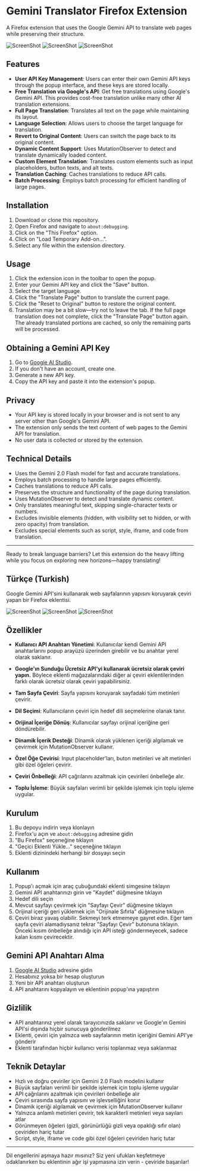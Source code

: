 # Gemini Translator Firefox Extension

A Firefox extension that uses the Google Gemini API to translate web pages while preserving their structure.

![ScreenShot](screenshot.png) ![ScreenShot](screenshot3.png) ![ScreenShot](screenshot2.png)


## Features
- **User API Key Management**: Users can enter their own Gemini API keys through the popup interface, and these keys are stored locally.
- **Free Translation via Google's API**: Get free translations using Google's Gemini API. This provides cost-free translation unlike many other AI translation extensions.
- **Full Page Translation**: Translates all text on the page while maintaining its layout.
- **Language Selection**: Allows users to choose the target language for translation.
- **Revert to Original Content**: Users can switch the page back to its original content.
- **Dynamic Content Support**: Uses MutationObserver to detect and translate dynamically loaded content.
- **Custom Element Translation**: Translates custom elements such as input placeholders, button texts, and alt texts.
- **Translation Caching**: Caches translations to reduce API calls.
- **Batch Processing**: Employs batch processing for efficient handling of large pages.

## Installation

1. Download or clone this repository.
2. Open Firefox and navigate to `about:debugging`.
3. Click on the "This Firefox" option.
4. Click on "Load Temporary Add-on...".
5. Select any file within the extension directory.

## Usage

1. Click the extension icon in the toolbar to open the popup.
2. Enter your Gemini API key and click the "Save" button.
3. Select the target language.
4. Click the "Translate Page" button to translate the current page.
5. Click the "Reset to Original" button to restore the original content.
6. Translation may be a bit slow—try not to leave the tab. If the full page translation does not complete, click the "Translate Page" button again. The already translated portions are cached, so only the remaining parts will be processed.

## Obtaining a Gemini API Key

1. Go to [Google AI Studio](https://makersuite.google.com/app/apikey).
2. If you don't have an account, create one.
3. Generate a new API key.
4. Copy the API key and paste it into the extension's popup.

## Privacy

- Your API key is stored locally in your browser and is not sent to any server other than Google's Gemini API.
- The extension only sends the text content of web pages to the Gemini API for translation.
- No user data is collected or stored by the extension.

## Technical Details

- Uses the Gemini 2.0 Flash model for fast and accurate translations.
- Employs batch processing to handle large pages efficiently.
- Caches translations to reduce API calls.
- Preserves the structure and functionality of the page during translation.
- Uses MutationObserver to detect and translate dynamic content.
- Only translates meaningful text, skipping single-character texts or numbers.
- Excludes invisible elements (hidden, with visibility set to hidden, or with zero opacity) from translation.
- Excludes special elements such as script, style, iframe, and code from translation.

---

Ready to break language barriers? Let this extension do the heavy lifting while you focus on exploring new horizons—happy translating!



## Türkçe (Turkish)

Google Gemini API'sini kullanarak web sayfalarının yapısını koruyarak çeviri yapan bir Firefox eklentisi.

![ScreenShot](screenshot.png) ![ScreenShot](screenshot3.png) ![ScreenShot](screenshot2.png)

## Özellikler
- **Kullanıcı API Anahtarı Yönetimi**: Kullanıcılar kendi Gemini API anahtarlarını popup arayüzü üzerinden girebilir ve bu anahtar yerel olarak saklanır.
- **Google'ın Sunduğu Ücretsiz API'yi kullanarak ücretsiz olarak çeviri yapın.** Böylece eklenti mağazalarındaki diğer ai çeviri eklentilerinden farklı olarak ücretsiz olarak çeviri yapabilirsiniz.

- **Tam Sayfa Çeviri**: Sayfa yapısını koruyarak sayfadaki tüm metinleri çevirir.
- **Dil Seçimi**: Kullanıcıların çeviri için hedef dili seçmelerine olanak tanır.
- **Orijinal İçeriğe Dönüş**: Kullanıcılar sayfayı orijinal içeriğine geri döndürebilir.
- **Dinamik İçerik Desteği**: Dinamik olarak yüklenen içeriği algılamak ve çevirmek için MutationObserver kullanır.
- **Özel Öğe Çevirisi**: Input placeholder'ları, buton metinleri ve alt metinleri gibi özel öğeleri çevirir.
- **Çeviri Önbelleği**: API çağrılarını azaltmak için çevirileri önbelleğe alır.
- **Toplu İşleme**: Büyük sayfaları verimli bir şekilde işlemek için toplu işleme uygular.

## Kurulum

1. Bu depoyu indirin veya klonlayın
2. Firefox'u açın ve `about:debugging` adresine gidin
3. "Bu Firefox" seçeneğine tıklayın
4. "Geçici Eklenti Yükle..." seçeneğine tıklayın
5. Eklenti dizinindeki herhangi bir dosyayı seçin

## Kullanım

1. Popup'ı açmak için araç çubuğundaki eklenti simgesine tıklayın
2. Gemini API anahtarınızı girin ve "Kaydet" düğmesine tıklayın
3. Hedef dili seçin
4. Mevcut sayfayı çevirmek için "Sayfayı Çevir" düğmesine tıklayın
5. Orijinal içeriği geri yüklemek için "Orijinale Sıfırla" düğmesine tıklayın
6. Çeviri biraz yavaş olabilir. Sekmeyi terk etmemeye gayret edin. Eğer tam sayfa çeviri alamadıysanız tekrar "Sayfayı Çevir" butonuna tıklayın. Önceki kısım önbelleğe alındığı için API isteği göndermeyecek, sadece kalan kısmı çevirecektir.

## Gemini API Anahtarı Alma

1. [Google AI Studio](https://makersuite.google.com/app/apikey) adresine gidin
2. Hesabınız yoksa bir hesap oluşturun
3. Yeni bir API anahtarı oluşturun
4. API anahtarını kopyalayın ve eklentinin popup'ına yapıştırın

## Gizlilik

- API anahtarınız yerel olarak tarayıcınızda saklanır ve Google'ın Gemini API'si dışında hiçbir sunucuya gönderilmez
- Eklenti, çeviri için yalnızca web sayfalarının metin içeriğini Gemini API'ye gönderir
- Eklenti tarafından hiçbir kullanıcı verisi toplanmaz veya saklanmaz

## Teknik Detaylar

- Hızlı ve doğru çeviriler için Gemini 2.0 Flash modelini kullanır
- Büyük sayfaları verimli bir şekilde işlemek için toplu işleme uygular
- API çağrılarını azaltmak için çevirileri önbelleğe alır
- Çeviri sırasında sayfa yapısını ve işlevselliğini korur
- Dinamik içeriği algılamak ve çevirmek için MutationObserver kullanır
- Yalnızca anlamlı metinleri çevirir, tek karakterli metinleri veya sayıları atlar
- Görünmeyen öğeleri (gizli, görünürlüğü gizli veya opaklığı sıfır olan) çeviriden hariç tutar
- Script, style, iframe ve code gibi özel öğeleri çeviriden hariç tutar

---

Dil engellerini aşmaya hazır mısınız? Siz yeni ufukları keşfetmeye odaklanırken bu eklentinin ağır işi yapmasına izin verin - çeviride başarılar!